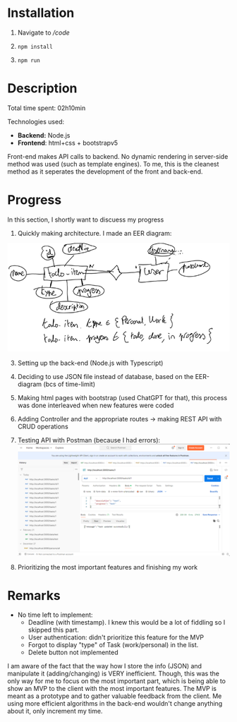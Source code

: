 

# Installation

1. Navigate to */code*

2. `npm install`

3. `npm run`


# Description 


Total time spent: 02h10min


Technologies used:

- **Backend:** Node.js
- **Frontend**: html+css + bootstrapv5

Front-end makes API calls to backend. No dynamic rendering in server-side method was used (such as template engines). To me, this is the cleanest method as it seperates the development of the front and back-end.

# Progress

In this section, I shortly want to discuess my progress 

1. Quickly making architecture. I made an EER diagram:

![Image Alt text](/img/eer.png)

3. Setting up the back-end (Node.js with Typescript)
4. Deciding to use JSON file instead of database, based on the EER-diagram (bcs of time-limit)
5. Making html pages with bootstrap (used ChatGPT for that), this process was done interleaved when new features were coded
6. Adding Controller and the appropriate routes -> making REST API with CRUD operations
7. Testing API with Postman (because I had errors):
  ![Image Alt text](/img/todo.png)

8. Prioritizing the most important features and finishing my work
   
   
# Remarks

- No time left to implement: 
	- Deadline (with timestamp). I knew this would be a lot of fiddling so I skipped this part.
	- User authentication: didn't prioritize this feature for the MVP
	- Forgot to display "type" of Task (work/personal) in the list.
	- Delete button not implemented
	  
I am aware of the fact that the way how I store the info (JSON) and manipulate it (adding/changing) is VERY inefficient. Though, this was the only way for me to focus on the most important part, which is being able to show an MVP to the client with the most important features. 
The MVP is meant as a prototype and to gather valuable feedback from the client. Me using more efficient algorithms in the back-end wouldn't change anything about it, only increment my time.
